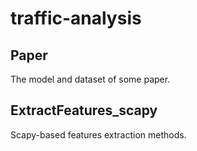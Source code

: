 # traffic-analysis

## Paper
The model and dataset of some paper.

## ExtractFeatures_scapy
Scapy-based features extraction methods.
